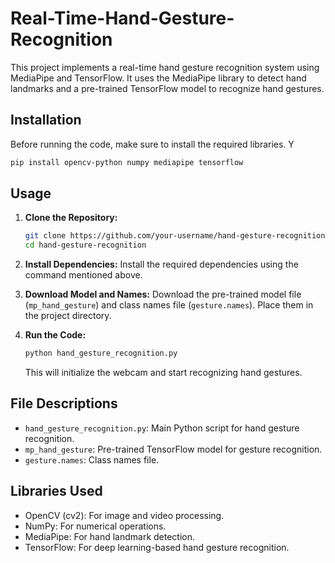 # Real-Time-Hand-Gesture-Recognition
This project implements a real-time hand gesture recognition system using MediaPipe and TensorFlow. It uses the MediaPipe library to detect hand landmarks and a pre-trained TensorFlow model to recognize hand gestures.

## Installation

Before running the code, make sure to install the required libraries. Y
```bash
pip install opencv-python numpy mediapipe tensorflow
```

## Usage

1. **Clone the Repository:**
   ```bash
   git clone https://github.com/your-username/hand-gesture-recognition.git
   cd hand-gesture-recognition
   ```

2. **Install Dependencies:**
   Install the required dependencies using the command mentioned above.

3. **Download Model and Names:**
   Download the pre-trained model file (`mp_hand_gesture`) and class names file (`gesture.names`). Place them in the project directory.

4. **Run the Code:**
   ```bash
   python hand_gesture_recognition.py
   ```
   This will initialize the webcam and start recognizing hand gestures.

## File Descriptions

- `hand_gesture_recognition.py`: Main Python script for hand gesture recognition.
- `mp_hand_gesture`: Pre-trained TensorFlow model for gesture recognition.
- `gesture.names`: Class names file.

## Libraries Used

- OpenCV (cv2): For image and video processing.
- NumPy: For numerical operations.
- MediaPipe: For hand landmark detection.
- TensorFlow: For deep learning-based hand gesture recognition.

